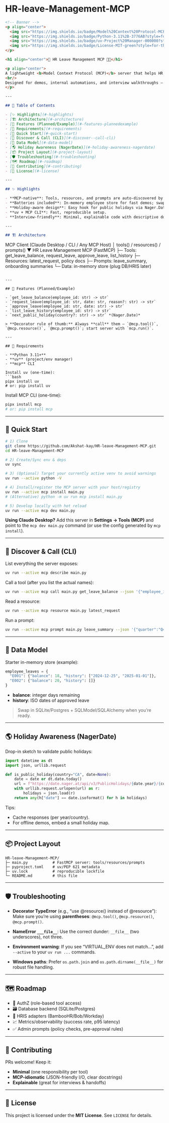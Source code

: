 # HR-leave-Management-MCP

```markdown
<!-- Banner -->
<p align="center">
  <img src="https://img.shields.io/badge/Model%20Context%20Protocol-MCP%20Server-4B8BF5?style=for-the-badge" />
  <img src="https://img.shields.io/badge/Python-3.11%2B-3776AB?style=for-the-badge&logo=python" />
  <img src="https://img.shields.io/badge/uv-Project%20Manager-000000?style=for-the-badge" />
  <img src="https://img.shields.io/badge/License-MIT-green?style=for-the-badge" />
</p>

<h1 align="center">🧭 HR Leave Management MCP 🧑‍💼</h1>

<p align="center">
A lightweight <b>Model Context Protocol (MCP)</b> server that helps HR teams <b>check balances</b>, <b>request/approve leave</b>, and <b>stay holiday-aware</b>.
<br/>
Designed for demos, internal automations, and interview walkthroughs — built on <b>FastMCP</b>.
</p>

---

## 🌈 Table of Contents

- [✨ Highlights](#-highlights)
- [🏗️ Architecture](#️-architecture)
- [🧩 Features (Planned/Example)](#-features-plannedexample)
- [🔧 Requirements](#-requirements)
- [🚀 Quick Start](#-quick-start)
- [🧪 Discover & Call (CLI)](#-discover--call-cli)
- [🧠 Data Model](#-data-model)
- [🌎 Holiday Awareness (NagerDate)](#-holiday-awareness-nagerdate)
- [📦 Project Layout](#-project-layout)
- [🛡️ Troubleshooting](#️-troubleshooting)
- [🗺️ Roadmap](#️-roadmap)
- [🤝 Contributing](#-contributing)
- [📜 License](#-license)

---

## ✨ Highlights

- **MCP-native**: Tools, resources, and prompts are auto-discovered by MCP clients (e.g., Claude Desktop).
- **Batteries included**: In-memory employee store for fast demos; swap to a real DB/HRIS later.
- **Holiday-aware design**: Easy hook for public holidays via Nager.Date.
- **uv + MCP CLI**: Fast, reproducible setup.
- **Interview-friendly**: Minimal, explainable code with descriptive docstrings.

---

## 🏗️ Architecture

```

MCP Client (Claude Desktop / CLI / Any MCP Host)
│  tools() / resources() / prompts()
▼
HR Leave Management MCP (FastMCP)
├─ Tools: get_leave_balance, request_leave, approve_leave, list_history
├─ Resources: latest_request, policy docs
├─ Prompts: leave_summary, onboarding summaries
└─ Data: in-memory store (plug DB/HRIS later)

````

---

## 🧩 Features (Planned/Example)

- `get_leave_balance(employee_id: str) -> str`
- `request_leave(employee_id: str, date: str, reason?: str) -> str`
- `approve_leave(employee_id: str, date: str) -> str`
- `list_leave_history(employee_id: str) -> str`
- `next_public_holiday(country?: str) -> str` *(Nager.Date)*

> **Decorator rule of thumb:** Always **call** them — `@mcp.tool()`, `@mcp.resource()`, `@mcp.prompt()`; start server with `mcp.run()`.

---

## 🔧 Requirements

- **Python 3.11+**
- **uv** (project/env manager)
- **mcp** CLI

Install uv (one-time):
```bash
pipx install uv
# or: pip install uv
````

Install MCP CLI (one-time):

```bash
pipx install mcp
# or: pip install mcp
```

---

## 🚀 Quick Start

```bash
# 1) Clone
git clone https://github.com/Akshat-kay/HR-leave-Management-MCP.git
cd HR-leave-Management-MCP

# 2) Create/Sync env & deps
uv sync

# 3) (Optional) Target your currently active venv to avoid warnings
uv run --active python -V

# 4) Install/register the MCP server with your host/registry
uv run --active mcp install main.py
# (Alternative) python -m uv run mcp install main.py

# 5) Develop locally with hot reload
uv run --active mcp dev main.py
```

**Using Claude Desktop?** Add this server in **Settings → Tools (MCP)** and point to the `mcp dev main.py` command (or use the config generated by `mcp install`).

---

## 🧪 Discover & Call (CLI)

List everything the server exposes:

```bash
uv run --active mcp describe main.py
```

Call a tool (after you list the actual names):

```bash
uv run --active mcp call main.py get_leave_balance --json '{"employee_id":"E001"}'
```

Read a resource:

```bash
uv run --active mcp resource main.py latest_request
```

Run a prompt:

```bash
uv run --active mcp prompt main.py leave_summary --json '{"quarter":"Q4-2025"}'
```

---

## 🧠 Data Model

Starter in-memory store (example):

```python
employee_leaves = {
  "E001": {"balance": 18, "history": ["2024-12-25", "2025-01-01"]},
  "E002": {"balance": 20, "history": []}
}
```

* **balance**: integer days remaining
* **history**: ISO dates of approved leave

> Swap in SQLite/Postgres + SQLModel/SQLAlchemy when you’re ready.

---

## 🌎 Holiday Awareness (NagerDate)

Drop-in sketch to validate public holidays:

```python
import datetime as dt
import json, urllib.request

def is_public_holiday(country="CA", date=None):
    date = date or dt.date.today()
    url = f"https://date.nager.at/api/v3/PublicHolidays/{date.year}/{country}"
    with urllib.request.urlopen(url) as r:
        holidays = json.load(r)
    return any(h["date"] == date.isoformat() for h in holidays)
```

Tips:

* Cache responses (per year/country).
* For offline demos, embed a small holiday map.

---

## 📦 Project Layout

```
HR-leave-Management-MCP/
├─ main.py           # FastMCP server: tools/resources/prompts
├─ pyproject.toml    # uv/PEP 621 metadata
├─ uv.lock           # reproducible lockfile
└─ README.md         # this file
```

---

## 🛡️ Troubleshooting

* **Decorator TypeError** (e.g., “use @resource() instead of @resource”):
  Make sure you’re using **parentheses**: `@mcp.tool()`, `@mcp.resource()`, `@mcp.prompt()`.

* **NameError `___file__`**:
  Use the correct dunder: `__file__` (two underscores), not three.

* **Environment warning**:
  If you see “VIRTUAL_ENV does not match…”, add `--active` to your `uv run ...` commands.

* **Windows paths**:
  Prefer `os.path.join` and `os.path.dirname(__file__)` for robust file handling.

---

## 🗺️ Roadmap

* 🔐 AuthZ (role-based tool access)
* 🗃️ Database backend (SQLite/Postgres)
* 🧩 HRIS adapters (BambooHR/Bob/Workday)
* 📈 Metrics/observability (success rate, p95 latency)
* ✅ Admin prompts (policy checks, pre-approval rules)

---

## 🤝 Contributing

PRs welcome! Keep it:

* **Minimal** (one responsibility per tool)
* **MCP-idiomatic** (JSON-friendly I/O, clear docstrings)
* **Explainable** (great for interviews & handoffs)

---

## 📜 License

This project is licensed under the **MIT License**. See `LICENSE` for details.

```
